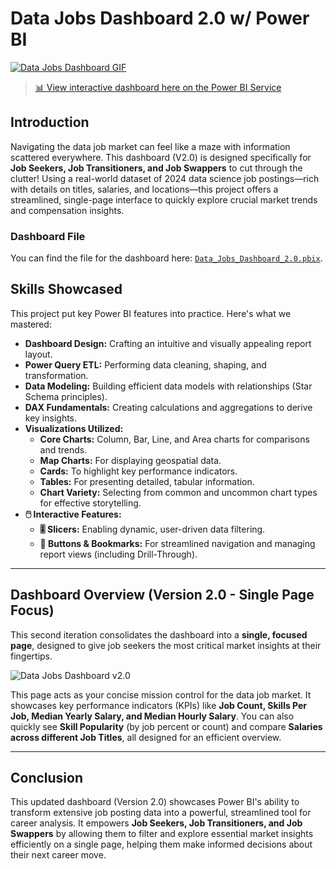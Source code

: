 # Data Jobs Dashboard 2.0 w/ Power BI

<a href="https://lukeb.co/powerbi-project2" target="_blank">
  <img src="../Resources/images/Project2_Dashboard_Overview.gif" alt="Data Jobs Dashboard GIF">
</a>

> <a href="https://lukeb.co/powerbi-project2" target="_blank">📊 View interactive dashboard here on the Power BI Service</a>


## Introduction

Navigating the data job market can feel like a maze with information scattered everywhere. This dashboard (V2.0) is designed specifically for **Job Seekers, Job Transitioners, and Job Swappers** to cut through the clutter! Using a real-world dataset of 2024 data science job postings—rich with details on titles, salaries, and locations—this project offers a streamlined, single-page interface to quickly explore crucial market trends and compensation insights.

### Dashboard File
You can find the file for the dashboard here: [`Data_Jobs_Dashboard_2.0.pbix`](Jobs_Dashboard_Project_2.pbix).  

## Skills Showcased

This project put key Power BI features into practice. Here's what we mastered:

* **Dashboard Design:** Crafting an intuitive and visually appealing report layout.
* **Power Query ETL:** Performing data cleaning, shaping, and transformation.
* **Data Modeling:** Building efficient data models with relationships (Star Schema principles).
* **DAX Fundamentals:** Creating calculations and aggregations to derive key insights.
* **Visualizations Utilized:**
    * **Core Charts:** Column, Bar, Line, and Area charts for comparisons and trends.
    * **Map Charts:** For displaying geospatial data.
    * **Cards:** To highlight key performance indicators.
    * **Tables:** For presenting detailed, tabular information.
    * **Chart Variety:** Selecting from common and uncommon chart types for effective storytelling.
* **🖱️ Interactive Features:**
    * **🎚️ Slicers:** Enabling dynamic, user-driven data filtering.
    * **🔘 Buttons & Bookmarks:** For streamlined navigation and managing report views (including Drill-Through).
---

## Dashboard Overview (Version 2.0 - Single Page Focus)

This second iteration consolidates the dashboard into a **single, focused page**, designed to give job seekers the most critical market insights at their fingertips.

![Data Jobs Dashboard v2.0](../Resources/images/Project2_Dashboard_Page1.png) 

This page acts as your concise mission control for the data job market. It showcases key performance indicators (KPIs) like **Job Count, Skills Per Job, Median Yearly Salary, and Median Hourly Salary**. You can also quickly see **Skill Popularity** (by job percent or count) and compare **Salaries across different Job Titles**, all designed for an efficient overview.

---

## Conclusion

This updated dashboard (Version 2.0) showcases Power BI's ability to transform extensive job posting data into a powerful, streamlined tool for career analysis. It empowers **Job Seekers, Job Transitioners, and Job Swappers** by allowing them to filter and explore essential market insights efficiently on a single page, helping them make informed decisions about their next career move.
